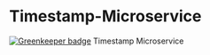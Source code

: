 # Timestamp-Microservice

[![Greenkeeper badge](https://badges.greenkeeper.io/fybwid/Timestamp-Microservice-FCC.svg)](https://greenkeeper.io/)
Timestamp Microservice
